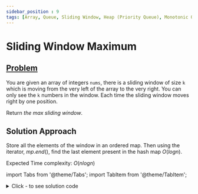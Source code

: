 ```yaml
---
sidebar_position : 9
tags: [Array, Queue, Sliding Window, Heap (Priority Queue), Monotonic Queue]
---
```


# Sliding Window Maximum

## [Problem](https://leetcode.com/problems/sliding-window-maximum/)

<p>You are given an array of integers&nbsp;<code>nums</code>, there is a sliding window of size <code>k</code> which is moving from the very left of the array to the very right. You can only see the <code>k</code> numbers in the window. Each time the sliding window moves right by one position.</p>

<p>Return <em>the max sliding window</em>.</p>

## Solution Approach

Store all the elements of the window in an ordered map. Then using the iterator, $mp.end()$, find the last element present in the hash map $O(logn)$.

Expected Time complexity: $O(nlogn)$

import Tabs from '@theme/Tabs';
import TabItem from '@theme/TabItem';

<details><summary>Click - to see solution code</summary>

<Tabs>
<TabItem value="cpp" label="C++">

```cpp
class Solution {
   public:
    vector<int> maxSlidingWindow(vector<int>& nums, int k) {
        map<int, int> mp;
        for (int i = 0; i < k; i++) mp[nums[i]]++;
        int n = nums.size();
        vector<int> ans;
        auto itr = mp.end();
        itr--;
        ans.push_back((*itr).first);
        for (int i = k; i < n; i++) {
            mp[nums[i]]++;
            mp[nums[i - k]]--;
            if (mp[nums[i - k]] == 0) {
                mp.erase(nums[i - k]);
            }
            itr = mp.end();
            itr--;
            ans.push_back((*itr).first);
        }

        return ans;
    }
};
```
</TabItem>
</Tabs>

</details>

